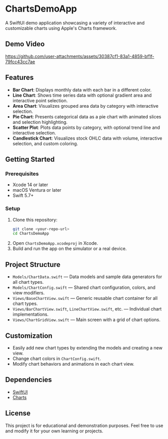 # ChartsDemoApp

A SwiftUI demo application showcasing a variety of interactive and customizable charts using Apple's Charts framework.

## Demo Video



https://github.com/user-attachments/assets/30387cf1-83a1-4859-bf1f-79fcc43cc7ae

## Features

- **Bar Chart**: Displays monthly data with each bar in a different color.
- **Line Chart**: Shows time series data with optional gradient area and interactive point selection.
- **Area Chart**: Visualizes grouped area data by category with interactive selection.
- **Pie Chart**: Presents categorical data as a pie chart with animated slices and selection highlighting.
- **Scatter Plot**: Plots data points by category, with optional trend line and interactive selection.
- **Candlestick Chart**: Visualizes stock OHLC data with volume, interactive selection, and custom coloring.

## Getting Started

### Prerequisites
- Xcode 14 or later
- macOS Ventura or later
- Swift 5.7+

### Setup
1. Clone this repository:
   ```sh
   git clone <your-repo-url>
   cd ChartsDemoApp
   ```
2. Open `ChartsDemoApp.xcodeproj` in Xcode.
3. Build and run the app on the simulator or a real device.

## Project Structure

- `Models/ChartData.swift` — Data models and sample data generators for all chart types.
- `Models/ChartConfig.swift` — Shared chart configuration, colors, and view modifiers.
- `Views/BaseChartView.swift` — Generic reusable chart container for all chart types.
- `Views/BarChartView.swift`, `LineChartView.swift`, etc. — Individual chart implementations.
- `Views/ChartGridView.swift` — Main screen with a grid of chart options.

## Customization
- Easily add new chart types by extending the models and creating a new view.
- Change chart colors in `ChartConfig.swift`.
- Modify chart behaviors and animations in each chart view.

## Dependencies
- [SwiftUI](https://developer.apple.com/xcode/swiftui/)
- [Charts](https://developer.apple.com/documentation/charts)

## License

This project is for educational and demonstration purposes. Feel free to use and modify it for your own learning or projects. 
